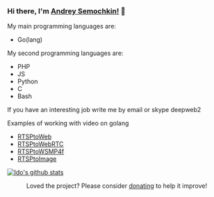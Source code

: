 ### Hi there, I'm [Andrey Semochkin!](https://github.com/deepch) 👋


My main programming languages are:

  - Go(lang)

My second programming languages are:

  - PHP
  - JS
  - Python
  - C
  - Bash
  
  If you have an interesting job write me by email or skype deepweb2
  
  Examples of working with video on golang
  
  - [RTSPtoWeb](https://github.com/deepch/RTSPtoWeb) 
  - [RTSPtoWebRTC](https://github.com/deepch/RTSPtoWebRTC) 
  - [RTSPtoWSMP4f](https://github.com/deepch/RTSPtoWSMP4f)  
  - [RTSPtoImage](https://github.com/deepch/RTSPtoImage) 
  
[![Ido's github stats](https://github-readme-stats.vercel.app/api?username=deepch)](https://github.com/anuraghazra/github-readme-stats)
<!--
**deepch/deepch** is a ✨ _special_ ✨ repository because its `README.md` (this file) appears on your GitHub profile.

Here are some ideas to get you started:

- 🔭 I’m currently working on ...
- 🌱 I’m currently learning ...
- 👯 I’m looking to collaborate on ...
- 🤔 I’m looking for help with ...
- 💬 Ask me about ...
- 📫 How to reach me: ...
- 😄 Pronouns: ...
- ⚡ Fun fact: ...
-->

<p align="center">Loved the project? Please consider <a href="https://www.paypal.me/AndreySemochkin">donating</a> to help it improve!
